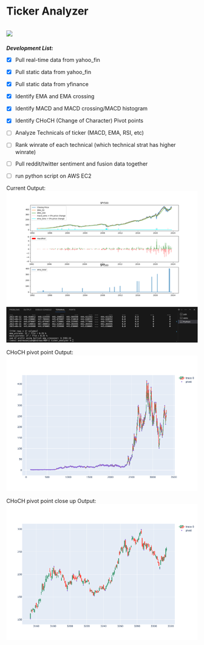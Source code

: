 
# Ticker Analyzer
![](https://progress-bar.dev/60/?title=Development_Progress:&width=150)
---------------------------------------------------

***Development List:***
- [x] Pull real-time data from yahoo_fin
- [x] Pull static data from yahoo_fin
- [x] Pull static data from yfinance
- [x] Identify EMA and EMA crossing
- [x] Identify MACD and MACD crossing/MACD histogram
- [x] Identify CHoCH (Change of Character) Pivot points
- [ ] Analyze Technicals of ticker (MACD, EMA, RSI, etc)
- [ ] Rank winrate of each technical (which technical strat has higher winrate)
- [ ] Pull reddit/twitter sentiment and fusion data together
- [ ] run python script on AWS EC2


Current Output:
![Current Output](Output/Figure_5.png?raw=true)
![Terminal Output](Output/terminal_2.png?raw=true)

CHoCH pivot point Output:
![CHoCH Output](Output/choch.png?raw=true)

CHoCH pivot point close up Output:
![CHoCH_Closeup Output](Output/choch_closeup.png?raw=true)
